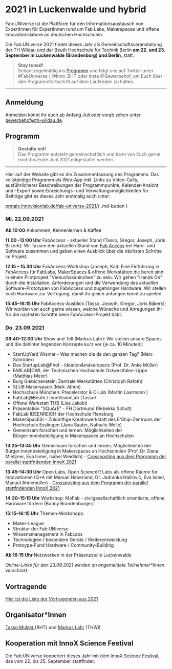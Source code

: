 # 2021 in Luckenwalde und hybrid

Fab:UNIverse ist die Plattform für den Informationsaustausch von ExpertInnen für ExpertInnen rund um Fab Labs, Makerspaces und offene Innovationslabore an deutschen Hochschulen.

Die Fab:UNIverse 2021 findet dieses Jahr als Gemeinschaftsveranstaltung der TH Wildau und der Beuth Hochschule für Technik Berlin **am 22. und 23. September in Luckenwalde (Brandenburg) und Berlin**, statt.

>**Stay tuned!**  
> Schaut regelmäßig ins [Programm](https://pretalx.innovisionlab.de/fab-universe-2021/) und folgt uns auf Twitter unter #FabUniverse / @Inno_BHT oder Insta @Gewerbehof, um Euch über den Programmfortschritt auf dem Laufenden zu halten.
---


## Anmeldung

Anmelden könnt ihr euch ab Anfang Juli oder vorab schon unter [gewerbehof@th-wildau.de](gewerbehof@th-wildau.de).


## Programm

>**Gestalte mit!**  
>Das Programm entsteht gemeinschaftlich und kann von Euch gerne noch bis Ende Juni 2021 mitgestaltet werden.
---

Hier auf der Website gibt es die Zusammenfassung des Programms. Das vollständige Programm als Web-App inkl. Links zu Video-Calls, ausführlicherer Beschreibungen der Programmpunkte, Kalender-Ansicht und -Export sowie Einreichungs- und Verwaltungsmöglichkeiten für Beiträge gibt es dieses Jahr erstmalig auch unter: 

[pretalx.innovisionlab.de/fab-universe-2021/](https://pretalx.innovisionlab.de/fab-universe-2021/){ .md-button }


### Mi. 22.09.2021

**Ab 10:00** Ankommen, Kennenlernen & Kaffee

**11.00 -12:00 Uhr** FabAccess - aktueller Stand (Tasso, Gregor, Joseph, Joris Bijkerk): Wir fassen den aktuellen Stand von [Fab Access](https://fab-access.org/de/projects/fabaccess) bei Hard- und Software zusammen und geben einen Ausblick über die nächsten Schritte im Projekt.

**12.15 – 15.30 Uhr** FabAccess-Workshop (Joseph, Kai): Eine Einführung in FabAccess für FabLabs, MakerSpaces & offene Werkstätten die bereit sind in einem Pilotprojekt "Versuchskaninchen" zu sein. Wir gehen "Hands On" durch die Installation, Anforderungen und die Verwendung des aktuellen Software-Prototypen von FabAccess und zugehöriger Hardware. Wir stellen euch Hardware zur Verfügung, damit ihr gleich anfangen könnt zu spielen.


**15:45–16:15 Uhr** FabAccess-Ausblick (Tasso, Joseph, Gregor, Joris Bijkerk): Wir würden von euch gerne wissen, welche Wünsche und Anregungen ihr für die nächsten Schritte beim FabAccess-Projekt habt.


### Do. 23.09.2021

**09:40–12:00 Uhr** Show and Tell (Markus Lahr): Wir stellen unsere Spaces und die dahinter liegenden Konzepte kurz vor (je ca. 10 Minuten):

- StartUpYard Wismar - Was machen die da den ganzen Tag? (Marc Schröder)
- Das StartupLab@Fhof - ideation&makerspace (Prof. Dr. Anke Müller)
- FABLAB|OWL der Technischen Hochschule Ostwestfalen-Lippe (Matthias Meier)
- Burg Giebichenstein: Zentrale Werkstätten (Christoph Rafoth)
- SLUB Makerspace (Maik Jähne)
- Hochschule München: Precelerator & C-Lab (Martin Laarmann )
- FabLab@Beuth / InnoVisionLab (Tasso)
- Offene Werkstatt THB (Lisa Jakobi)
- Präsentation "SQuArE" - FH Dortmund (Rebekka Schult)
- FabLab IDEENREICH der Hochschule Flensburg
- MakerSpacES! - Zukünftige Kreativwerkstatt des E'Ship-Zentrums der Hochschule Esslingen (Jana Sauter, Nathalie Welle)
- Gemeinsam forschen und lernen. Möglichkeiten der Bürger:innenbeteiligung in Makerspaces an Hochschulen


**13:25–13:45 Uhr** Gemeinsam forschen und lernen. Möglichkeiten der Bürger:innenbeteiligung in Makerspaces an Hochschulen (Prof. Dr. Dana Mietzner, Eva Ismer, Isabel Weidlich) - [Crossposting aus dem Programm der parallel stattfndenden InnoX 2021](https://innohub13.de/innox2021/programm/)

 **13:45–14:30 Uhr** Open Labs, Open Science?! Labs als offene Räume für Innovationen (Q+A mit Manuel Haberland, Dr. Jadranka Halilović, Eva Ismer, Manuel Ahnemüller) - [Crossposting aus dem Programm der parallel stattfndenden InnoX 2021](https://innohub13.de/innox2021/programm/)

**14:30–15:15 Uhr** Workshop: MoFab - zivilgesellschaftlich orientierte, offene Hardware fördern (Bonny Brandenburger)

**15:15–16:15 Uhr** Themen-Workshops: 

- Maker-League
- Struktur der Fab:UNIverse
- Wissensmanagement in FabLabs
- Technologien / besondere Geräte / Weiterentwicklung
- Protoype-Fund Hardware / Community-Building

**Ab 16:15 Uhr** Netzwerken in der Präsenzstelle Luckenwalde

*Online-Links für den 23.09.2021 werden an angemeldete Teilnehmer\*Innen verschickt*

## Vortragende

[Hier ist die Liste der Vortragenden aus 2021](https://pretalx.innovisionlab.de/fab-universe-2021/speaker/)


## Organisator\*Innen

[Tasso Mulzer ](https://www.bht-berlin.de/people/detail/1487)(BHT) und [Markus Lahr](https://www.th-wildau.de/personen/markus-lahr/) (THWi) 


## Kooperation mit InnoX Science Festival

Die Fab:UNIverse kooperiert dieses Jahr mit dem [InnoX Science Festival](https://innohub13.de/innox2021/), das vom 22. bis 25. September stattfindet.